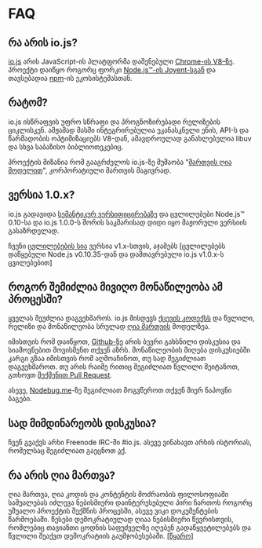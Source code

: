 # FAQ

## რა არის io.js?

[io.js](https://github.com/iojs/io.js) არის JavaScript-ის პლატფორმა დაშენებული [Chrome-ის V8–ზე](http://code.google.com/p/v8/). პროექტი დაიწყო როგორც ფორკი [Node.js™-ის Joyent-სგან](https://nodejs.org/) და თავსებადია [npm](https://www.npmjs.org/)-ის ეკოსისტემასთან.

## რატომ? 

io.js ისწრაფვის უფრო სწრაფი და პროგნოზირებადი რელიზების ციკლისკენ. ამჟამად მასში ინტეგრირებულია უკანასკნელი ენის, API-ს და წარმადობის ოპტიმიზაციებს V8-დან, ამავდროულად განახლებულია libuv და სხვა საბაზისო ბიბლიოთეკებიც.

პროექტის მიზანია რომ გააგრძელოს io.js-ზე მუშაობა "[მართვის ღია მოდელით](https://github.com/iojs/io.js/blob/v1.x/GOVERNANCE.md#readme)", კორპორატიული მართვის მაგივრად.

## ვერსია 1.0.x?

io.js გადავიდა [სემანტიკურ ვერსიფიცირებაზე](http://semver.org) და ცვლილებები Node.js™ 0.10-სა და io.js 1.0.0-ს შორის საკმარისად დიდი იყო მაჟორული ვერსიის გასაზრდელად.

ჩვენი [ცვლილებების სია](https://github.com/iojs/io.js/blob/v1.x/CHANGELOG.md) ვერსია v1.x-სთვის, აჯამებს [ცვლილებებს დაწყებული Node.js v0.10.35-დან და დამთავრებული io.js v1.0.x-ს ცვილებებით]

## როგორ შემიძლია მივიღო მონაწილეობა ამ პროცესში?

ყველას შეუძლია დაგვეხმაროს. io.js მისდევს [ქცევის კოდექსს](https://github.com/iojs/io.js/blob/v1.x/CONTRIBUTING.md#code-of-conduct) და წვლილი, რელიზი და მონაწილეობა სრულად [ღია მართვის](https://github.com/iojs/io.js/blob/v1.x/GOVERNANCE.md#readme) მოდელზეა.

იმისთვის რომ დაიწყოთ, [Github-ზე](https://github.com/iojs/io.js/issues) არის ბევრი გახსნილი დისკუსია და სიამოვნებით მოვისმენთ თქვენ აზრს.
მონაწილეობის მიღება დისკუსიებში კარგი გზაა იმისთვის რომ აღმოაჩინოთ, თუ სად შეგიძლიათ დაგვეხმაროთ. თუ არის რაიმე რითიც შეგიძლიათ წვლილი შეიტანოთ, გთხოვთ [შექმენით Pull Request](https://github.com/iojs/io.js/blob/v1.x/CONTRIBUTING.md#code-contributions).

ასევე, [Nodebug.me](http://nodebug.me/)-ზე შეგიძლიათ მოგვწეროთ თქვენ მიერ ნაპოვნი ბაგები. 

## სად მიმდინარეობს დისკუსია?

ჩვენ გვაქვს არხი Freenode IRC-ში #io.js. ასევე ვინახავთ არხის ისტორიას, რომელსაც შეგიძლიათ გაეცნოთ [აქ](http://logs.libuv.org/io.js/latest).

## რა არის ღია მართვა?

ღია მართვა, ღია კოდის და კონტენტის მოძრაობის ფილოსოფიაში საშუალებას იძლევა ნებისმიერი დაინტერესებული პირი ჩართოს როგორც უშუალო პროექტის შექმნის პროცესში, ასევე ვიკი დოკუმენტების წარმოებაში. წესები დემოკრატიულად ღიაა ნებისმიერი წევრისთვის, რომლებიც თავიანთი ცოდნის საფუძველზე იღებენ გადაწყვეტილებებს და წვლილი შეაქვთ დემოკრატიის გაუმჯობესებაში. [[წყარო]](https://en.wikipedia.org/wiki/Open-source_governance)
